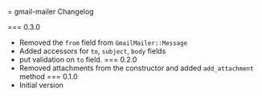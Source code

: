 = gmail-mailer Changelog

=== 0.3.0
* Removed the `from` field from `GmailMailer::Message`
* Added accessors for `to`, `subject`, `body` fields
* put validation on `to` field. 
=== 0.2.0
* Removed attachments from the constructor and added `add_attachment` method
=== 0.1.0
* Initial version
